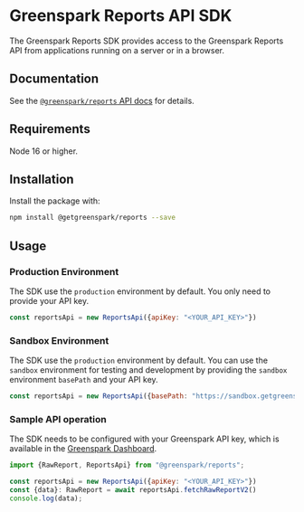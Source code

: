 # Greenspark Reports API SDK
The Greenspark Reports SDK provides access to the Greenspark Reports API from
applications running on a server or in a browser.

## Documentation
See the [`@greenspark/reports` API docs](https://greenspark.readme.io/reference/introduction) for details.

## Requirements

Node 16 or higher.

## Installation

Install the package with:

```sh
npm install @getgreenspark/reports --save
```

## Usage

### Production Environment
The SDK use the `production` environment by default. You only need to provide your API key.
```js
const reportsApi = new ReportsApi({apiKey: "<YOUR_API_KEY>"})
```

### Sandbox Environment
The SDK use the `production` environment by default. You can use the `sandbox` environment for testing and development by providing the `sandbox` environment `basePath` and your API key.
```js
const reportsApi = new ReportsApi({basePath: "https://sandbox.getgreenspark.com", apiKey: "<YOUR_API_KEY>"})
```

### Sample API operation

The SDK needs to be configured with your Greenspark API key, which is
available in the [Greenspark Dashboard](https://app.getgreenspark.com/account).

```js
import {RawReport, ReportsApi} from "@greenspark/reports";

const reportsApi = new ReportsApi({apiKey: "<YOUR_API_KEY>"})
const {data}: RawReport = await reportsApi.fetchRawReportV2()
console.log(data);
```
